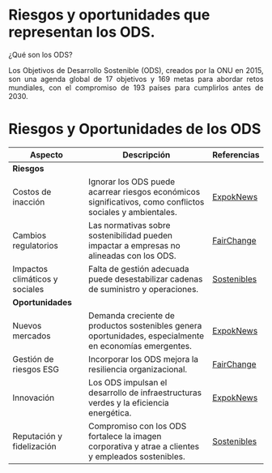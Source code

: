 # Riesgos y oportunidades que representan los ODS.

¿Qué son los ODS?
<p align="justify">
Los Objetivos de Desarrollo Sostenible (ODS), creados por la ONU en 2015, son una agenda global de 17 objetivos y 169 metas para abordar retos mundiales, con el compromiso de 193 países para cumplirlos antes de 2030.
</p>

# Riesgos y Oportunidades de los ODS

| **Aspecto**       | **Descripción**                                                                                      | **Referencias**                             |
|--------------------|----------------------------------------------------------------------------------------------------|--------------------------------------------|
| **Riesgos**        |                                                                                                    |                                            |
| Costos de inacción | Ignorar los ODS puede acarrear riesgos económicos significativos, como conflictos sociales y ambientales. | [ExpokNews](https://www.expoknews.com)     |
| Cambios regulatorios | Las normativas sobre sostenibilidad pueden impactar a empresas no alineadas con los ODS.           | [FairChange](https://www.fairchangeimpact.com) |
| Impactos climáticos y sociales | Falta de gestión adecuada puede desestabilizar cadenas de suministro y operaciones.     | [Sostenibles](https://sostenibles.org)     |
| **Oportunidades**  |                                                                                                    |                                            |
| Nuevos mercados    | Demanda creciente de productos sostenibles genera oportunidades, especialmente en economías emergentes. | [ExpokNews](https://www.expoknews.com)     |
| Gestión de riesgos ESG | Incorporar los ODS mejora la resiliencia organizacional.                                         | [FairChange](https://www.fairchangeimpact.com) |
| Innovación         | Los ODS impulsan el desarrollo de infraestructuras verdes y la eficiencia energética.              | [ExpokNews](https://www.expoknews.com)     |
| Reputación y fidelización | Compromiso con los ODS fortalece la imagen corporativa y atrae a clientes y empleados sostenibles. | [Sostenibles](https://sostenibles.org)     |

